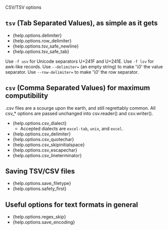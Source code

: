 CSV/TSV options

## `tsv` (Tab Separated Values), as simple as it gets

- {help.options.delimiter}
- {help.options.row_delimiter}
- {help.options.tsv_safe_newline}
- {help.options.tsv_safe_tab}

Use `-f usv` for Unicode separators U+241F and U+241E.
Use `-f lsv` for awk-like records.
Use `--delimiter=` (an empty string) to make '\0' the value separator.
Use `--row-delimiter=` to make '\0' the row separator.

## `csv` (Comma Separated Values) for maximum computibility

.csv files are a scourge upon the earth, and still regrettably common.
All csv_* options are passed unchanged into csv.reader() and csv.writer().

- {help.options.csv_dialect}
   - Accepted dialects are `excel-tab`, `unix`, and `excel`.
- {help.options.csv_delimiter}
- {help.options.csv_quotechar}
- {help.options.csv_skipinitialspace}
- {help.options.csv_escapechar}
- {help.options.csv_lineterminator}

## Saving TSV/CSV files

- {help.options.save_filetype}
- {help.options.safety_first}

## Useful options for text formats in general

- {help.options.regex_skip}
- {help.options.save_encoding}
